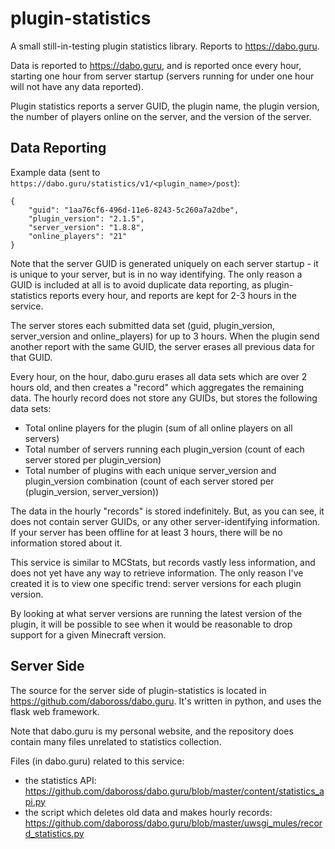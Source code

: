 plugin-statistics
=================

A small still-in-testing plugin statistics library. Reports to https://dabo.guru.

Data is reported to https://dabo.guru, and is reported once every hour, starting one hour from server startup (servers running for under one hour will not have any data reported).

Plugin statistics reports a server GUID, the plugin name, the plugin version, the number of players online on the server, and the version of the server.


Data Reporting
--------------

Example data (sent to `https://dabo.guru/statistics/v1/<plugin_name>/post`):

```
{
    "guid": "1aa76cf6-496d-11e6-8243-5c260a7a2dbe",
    "plugin_version": "2.1.5",
    "server_version": "1.8.8",
    "online_players": "21"
}
```

Note that the server GUID is generated uniquely on each server startup - it is unique to your server, but is in no way identifying. The only reason a GUID is included at all is to avoid duplicate data reporting, as plugin-statistics reports every hour, and reports are kept for 2-3 hours in the service.

The server stores each submitted data set (guid, plugin_version, server_version and online_players) for up to 3 hours. When the plugin send another report with the same GUID, the server erases all previous data for that GUID.

Every hour, on the hour, dabo.guru erases all data sets which are over 2 hours old, and then creates a "record" which aggregates the remaining data. The hourly record does not store any GUIDs, but stores the following data sets:

- Total online players for the plugin (sum of all online players on all servers)
- Total number of servers running each plugin_version (count of each server stored per plugin_version)
- Total number of plugins with each unique server_version and plugin_version combination (count of each server stored per (plugin_version, server_version))

The data in the hourly "records" is stored indefinitely. But, as you can see, it does not contain server GUIDs, or any other server-identifying information. If your server has been offline for at least 3 hours, there will be no information stored about it.

This service is similar to MCStats, but records vastly less information, and does not yet have any way to retrieve information. The only reason I've created it is to view one specific trend: server versions for each plugin version.

By looking at what server versions are running the latest version of the plugin, it will be possible to see when it would be reasonable to drop support for a given Minecraft version.

Server Side
-----------

The source for the server side of plugin-statistics is located in https://github.com/daboross/dabo.guru. It's written in python, and uses the flask web framework.

Note that dabo.guru is my personal website, and the repository does contain many files unrelated to statistics collection.

Files (in dabo.guru) related to this service:
- the statistics API: https://github.com/daboross/dabo.guru/blob/master/content/statistics_api.py
- the script which deletes old data and makes hourly records: https://github.com/daboross/dabo.guru/blob/master/uwsgi_mules/record_statistics.py

